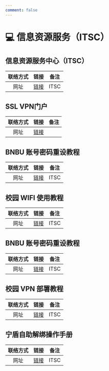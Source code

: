 ```yaml
---
comment: false
---
```


# 💻 信息资源服务（ITSC）

## 信息资源服务中心（ITSC）
| 联络方式 | 链接 | 备注 |
| :---: | :---: | --- |
| 网址 | [链接](https://itsc.uic.edu.cn/Contact_Us.htm) | ITSC |

## SSL VPN门户
| 联络方式 | 链接 | 备注 |
| :---: | :---: | --- |
| 网址 | [链接](https://ssl.uic.edu.cn/dana-na/auth/url_default/welcome.cgi) |  |

## BNBU 账号密码重设教程
| 联络方式 | 链接 | 备注 |
| :---: | :---: | --- |
| 网址 | [链接](https://itsc.uic.edu.cn/Forgot_Password_Reset_V2.pdf) | ITSC |

## 校园 WIFI 使用教程
| 联络方式 | 链接 | 备注 |
| :---: | :---: | --- |
| 网址 | [链接](https://itsc.uic.edu.cn/xiaoyuanWIFIzhiyin.pdf) | ITSC |

## BNBU 账号密码重设教程
| 联络方式 | 链接 | 备注 |
| :---: | :---: | --- |
| 网址 | [链接](https://itsc.uic.edu.cn/Forgot_Password_Reset_V2.pdf) | ITSC |

## 校园 VPN 部署教程
| 联络方式 | 链接 | 备注 |
| :---: | :---: | --- |
| 网址 | [链接](https://itsc.uic.edu.cn/UIC%20Campus%20VPN%20Service%20Guideline.pdf) | ITSC |

## 宁盾自助解绑操作手册
| 联络方式 | 链接 | 备注 |
| :---: | :---: | --- |
| 网址 | [链接](https://itsc.uic.edu.cn/ningdunzizhujiebangcaozuoshouce.pdf) | ITSC |
